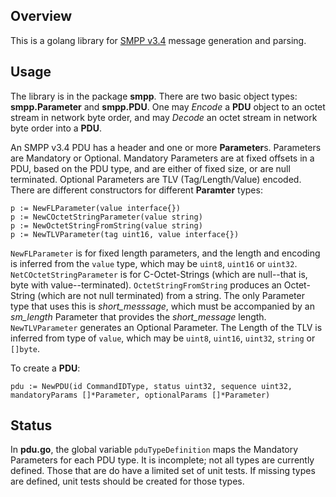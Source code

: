 ## Overview

This is a golang library for [SMPP v3.4](http://opensmpp.org/specs/SMPP_v3_4_Issue1_2.pdf) message generation and parsing.

## Usage

The library is in the package **smpp**.  There are two basic object types: **smpp.Parameter** and **smpp.PDU**.  One may *Encode* a **PDU** object to an octet stream in network byte order, and may *Decode* an octet stream in network byte order into a **PDU**.

An SMPP v3.4 PDU has a header and one or more **Parameter**s.  Parameters are Mandatory or Optional.  Mandatory Parameters are at fixed offsets in a PDU, based on the PDU type, and are either of fixed size, or are null terminated.  Optional Parameters are TLV (Tag/Length/Value) encoded.  There are different constructors for different **Paramter** types:

```golang
p := NewFLParameter(value interface{})
p := NewCOctetStringParameter(value string)
p := NewOctetStringFromString(value string)
p := NewTLVParameter(tag uint16, value interface{})
```

`NewFLParameter` is for fixed length parameters, and the length and encoding is inferred from the `value` type, which may be `uint8`, `uint16` or `uint32`.  `NetCOctetStringParameter` is for C-Octet-Strings (which are null--that is, byte with value--terminated).  `OctetStringFromString` produces an Octet-String (which are not null terminated) from a string.  The only Parameter type that uses this is _short_messsage_, which must be accompanied by an _sm_length_ Parameter that provides the _short_message_ length.  `NewTLVParameter` generates an Optional Parameter.  The Length of the TLV is inferred from type of `value`, which may be `uint8`, `uint16`, `uint32`, `string` or `[]byte`.

To create a **PDU**:

```golang
pdu := NewPDU(id CommandIDType, status uint32, sequence uint32, mandatoryParams []*Parameter, optionalParams []*Parameter)
```

## Status

In **pdu.go**, the global variable `pduTypeDefinition` maps the Mandatory Parameters for each PDU type.  It is incomplete; not all types are currently defined.  Those that are do have a limited set of unit tests.  If missing types are defined, unit tests should be created for those types.
